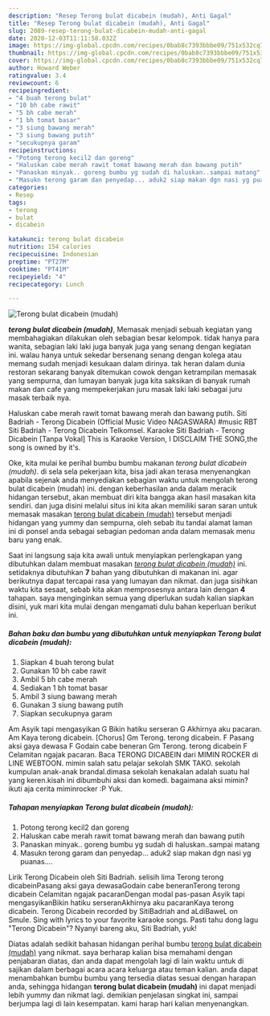 ```yaml
---
description: "Resep Terong bulat dicabein (mudah), Anti Gagal"
title: "Resep Terong bulat dicabein (mudah), Anti Gagal"
slug: 2089-resep-terong-bulat-dicabein-mudah-anti-gagal
date: 2020-12-03T11:11:58.032Z
image: https://img-global.cpcdn.com/recipes/0bab8c7393bbbe09/751x532cq70/terong-bulat-dicabein-mudah-foto-resep-utama.jpg
thumbnail: https://img-global.cpcdn.com/recipes/0bab8c7393bbbe09/751x532cq70/terong-bulat-dicabein-mudah-foto-resep-utama.jpg
cover: https://img-global.cpcdn.com/recipes/0bab8c7393bbbe09/751x532cq70/terong-bulat-dicabein-mudah-foto-resep-utama.jpg
author: Howard Weber
ratingvalue: 3.4
reviewcount: 6
recipeingredient:
- "4 buah terong bulat"
- "10 bh cabe rawit"
- "5 bh cabe merah"
- "1 bh tomat basar"
- "3 siung bawang merah"
- "3 siung bawang putih"
- "secukupnya garam"
recipeinstructions:
- "Potong terong kecil2 dan goreng"
- "Haluskan cabe merah rawit tomat bawang merah dan bawang putih"
- "Panaskan minyak.. goreng bumbu yg sudah di haluskan..sampai matang"
- "Masukn terong garam dan penyedap... aduk2 siap makan dgn nasi yg puanas...."
categories:
- Resep
tags:
- terong
- bulat
- dicabein

katakunci: terong bulat dicabein 
nutrition: 154 calories
recipecuisine: Indonesian
preptime: "PT27M"
cooktime: "PT41M"
recipeyield: "4"
recipecategory: Lunch

---
```



![Terong bulat dicabein (mudah)](https://img-global.cpcdn.com/recipes/0bab8c7393bbbe09/751x532cq70/terong-bulat-dicabein-mudah-foto-resep-utama.jpg)

<b><i>terong bulat dicabein (mudah)</i></b>, Memasak menjadi sebuah kegiatan yang membahagiakan dilakukan oleh sebagian besar kelompok. tidak hanya para wanita, sebagian laki laki juga banyak juga yang senang dengan kegiatan ini. walau hanya untuk sekedar bersenang senang dengan kolega atau memang sudah menjadi kesukaan dalam dirinya. tak heran dalam dunia restoran sekarang banyak ditemukan cowok dengan ketrampilan memasak yang sempurna, dan lumayan banyak juga kita saksikan di banyak rumah makan dan cafe yang mempekerjakan juru masak laki laki sebagai juru masak terbaik nya.

Haluskan cabe merah rawit tomat bawang merah dan bawang putih. Siti Badriah - Terong Dicabein (Official Music Video NAGASWARA) #music RBT Siti Badriah - Terong Dicabein Telkomsel. Karaoke Siti Badriah - Terong Dicabein [Tanpa Vokal] This is Karaoke Version, I DISCLAIM THE SONG,the song is owned by it&#39;s.

Oke, kita mulai ke perihal bumbu bumbu makanan <i>terong bulat dicabein (mudah)</i>. di sela sela pekerjaan kita, bisa jadi akan terasa menyenangkan apabila sejenak anda menyediakan sebagian waktu untuk mengolah terong bulat dicabein (mudah) ini. dengan keberhasilan anda dalam meracik hidangan tersebut, akan membuat diri kita bangga akan hasil masakan kita sendiri. dan juga disini melalui situs ini kita akan memiliki saran saran untuk memasak masakan <u>terong bulat dicabein (mudah)</u> tersebut menjadi hidangan yang yummy dan sempurna, oleh sebab itu tandai alamat laman ini di ponsel anda sebagai sebagian pedoman anda dalam memasak menu baru yang enak.


Saat ini langsung saja kita awali untuk menyiapkan perlengkapan yang dibutuhkan dalam membuat masakan <u><i>terong bulat dicabein (mudah)</i></u> ini. setidaknya dibutuhkan <b>7</b> bahan yang dibutuhkan di makanan ini. agar berikutnya dapat tercapai rasa yang lumayan dan nikmat. dan juga sisihkan waktu kita sesaat, sebab kita akan memprosesnya antara lain dengan <b>4</b> tahapan. saya menginginkan semua yang diperlukan sudah kalian siapkan disini, yuk mari kita mulai dengan mengamati dulu bahan keperluan berikut ini.

<!--inarticleads1-->

##### Bahan baku dan bumbu yang dibutuhkan untuk menyiapkan Terong bulat dicabein (mudah):

1. Siapkan 4 buah terong bulat
1. Gunakan 10 bh cabe rawit
1. Ambil 5 bh cabe merah
1. Sediakan 1 bh tomat basar
1. Ambil 3 siung bawang merah
1. Gunakan 3 siung bawang putih
1. Siapkan secukupnya garam


Am Asyik tapi mengasyikan G Bikin hatiku serseran G Akhirnya aku pacaran. Am Kaya terong dicabein. [Chorus] Gm Terong. terong dicabein. F Pasang aksi gaya dewasa F Godain cabe beneran Gm Terong. terong dicabein F Celamitan ngajak pacaran. Baca TERONG DICABEIN dari MIMIN ROCKER di LINE WEBTOON. mimin salah satu pelajar sekolah SMK TAKO. sekolah kumpulan anak-anak brandal.dimasa sekolah kenakalan adalah suatu hal yang keren.kisah ini dibumbuhi aksi dan komedi. bagaimana aksi mimin? ikuti aja cerita miminrocker :P Yuk. 

<!--inarticleads2-->

##### Tahapan menyiapkan Terong bulat dicabein (mudah):

1. Potong terong kecil2 dan goreng
1. Haluskan cabe merah rawit tomat bawang merah dan bawang putih
1. Panaskan minyak.. goreng bumbu yg sudah di haluskan..sampai matang
1. Masukn terong garam dan penyedap... aduk2 siap makan dgn nasi yg puanas....


Lirik Terong Dicabein oleh Siti Badriah. selisih lima Terong terong dicabeinPasang aksi gaya dewasaGodain cabe beneranTerong terong dicabein Celamitan ngajak pacaranDengan modal pas-pasan Asyik tapi mengasyikanBikin hatiku serseranAkhirnya aku pacaranKaya terong dicabein. Terong Dicabein recorded by SitiBadriah and aLdiBaweL on Smule. Sing with lyrics to your favorite karaoke songs. Pasti tahu dong lagu &#34;Terong Dicabein&#34;? Nyanyi bareng aku, Siti Badriah, yuk! 

Diatas adalah sedikit bahasan hidangan perihal bumbu <u>terong bulat dicabein (mudah)</u> yang nikmat. saya berharap kalian bisa memahami dengan penjabaran diatas, dan anda dapat mengolah lagi di lain waktu untuk di sajikan dalam berbagai acara acara keluarga atau teman kalian. anda dapat menambahkan bumbu bumbu yang tersedia diatas sesuai dengan harapan anda, sehingga hidangan <b>terong bulat dicabein (mudah)</b> ini dapat menjadi lebih yummy dan nikmat lagi. demikian penjelasan singkat ini, sampai berjumpa lagi di lain kesempatan. kami harap hari kalian menyenangkan.

